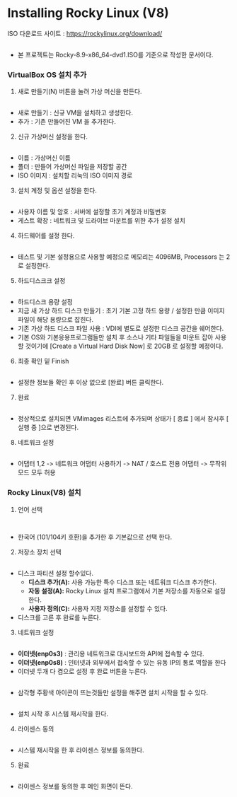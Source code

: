 # Installing Rocky Linux (V8)

ISO 다운로드 사이트 : https://rockylinux.org/download/

<figure><img src="../../.gitbook/assets/1-1 (3).png" alt=""><figcaption></figcaption></figure>

* 본 프로젝트는 Rocky-8.9-x86\_64-dvd1.ISO를 기준으로 작성한 문서이다.

### VirtualBox OS 설치 추가

1. 새로 만들기(N) 버튼을 눌려 가상 머신을 만든다.

<figure><img src="../../.gitbook/assets/1-2 (1) (1).png" alt=""><figcaption></figcaption></figure>

* 새로 만들기 : 신규 VM을 설치하고 생성한다.
* 추가 : 기존 만들어진 VM 을 추가한다.

2. 신규 가상머신 설정을 한다.

<figure><img src="../../.gitbook/assets/1-3 (1) (1).png" alt=""><figcaption></figcaption></figure>

* 이름 : 가상머신 이름
* 폴더 : 만들어 가상머신 파일을 저장할 공간
* ISO 이미지 : 설치할 리눅의 ISO 이미지 경로

3. 설치 계정 및 옵션 설정을 한다.

<figure><img src="../../.gitbook/assets/1-4 (1) (1).png" alt=""><figcaption></figcaption></figure>

* 사용자 이름 및 암호 : 서버에 설정할 초기 계정과 비밀번호
* 게스트 확장 : 네트워크 및 드라이브 마운트를 위한 추가 설정 설치

4. 하드웨어를 설정 한다.

<figure><img src="../../.gitbook/assets/1-5 (1) (1).png" alt=""><figcaption></figcaption></figure>

* 테스트 및 기본 설정용으로 사용할 예정으로 메모리는 4096MB, Processors 는 2로 설정한다.

5. 하드디스크크 설정

<figure><img src="../../.gitbook/assets/1-6 (1) (1).png" alt=""><figcaption></figcaption></figure>

* 하드디스크 용량 설정
* 지금 새 가상 하드 디스크 만들기 : 초기 기본 고정 하드 용량 / 설정한 만큼 이미지 파일이 해당 용량으로 잡힌다.
* 기존 가상 하드 디스크 파일 사용 : VDI에 별도로 설정한 디스크 공간을 쉐어한다.
* 기본 OS와 기본응용프로그램들만 설치 후 소스나 기타 파일들을 마운트 잡아 사용할 것이기에 \[Create a Virtual Hard Disk Now] 로 20GB 로 설정할 예정이다.

6. 최종 확인 밑 Finish

<figure><img src="../../.gitbook/assets/1-7 (1) (1).png" alt=""><figcaption></figcaption></figure>

* 설정한 정보들 확인 후 이상 없으로 \[완료] 버튼 클릭한다.

7. 완료

<figure><img src="../../.gitbook/assets/1-8 (1).png" alt=""><figcaption></figcaption></figure>

* 정상적으로 설치되면 VMimages 리스트에 추가되며 상태가 \[ 종료 ] 에서 잠시후 \[ 실행 중 ]으로 변경된다.

8. 네트워크 설정

<figure><img src="../../.gitbook/assets/1-9 (1) (1).png" alt=""><figcaption></figcaption></figure>

* 어댑터 1,2 -> 네트워크 어댑터 사용하기 -> NAT / 호스트 전용 어댑터 -> 무작위 모드 모두 허용

### Rocky Linux(V8) 설치

1. 언어 선택

<figure><img src="../../.gitbook/assets/2-1 (3).png" alt=""><figcaption></figcaption></figure>

<figure><img src="../../.gitbook/assets/2-2 (3).png" alt=""><figcaption></figcaption></figure>

* 한국어 (101/104키 호환)을 추가한 후 기본값으로 선택 한다.

2. 저장소 장치 선택

<figure><img src="../../.gitbook/assets/2-3 (2).png" alt=""><figcaption></figcaption></figure>

* 디스크 파티션 설정 할수있다.
  * **디스크 추가(A):** 사용 가능한 특수 디스크 또는 네트워크 디스크 추가한다.
  * **자동 설정(A):** Rocky Linux 설치 프로그램에서 기본 저장소를 자동으로 설정한다.
  * **사용자 정의(C):** 사용자 지정 저장소를 설정할 수 있다.
* 디스크를 고른 후 완료를 누른다.

3. 네트워크 설정

<figure><img src="../../.gitbook/assets/2-4 (2).png" alt=""><figcaption></figcaption></figure>

* **이더넷(enp0s3)** : 관리용 네트워크로 대시보드와 API에 접속할 수 있다.
* **이더넷(enp0s8)** : 인터넷과 외부에서 접속할 수 있는 유동 IP의 통로 역할을 한다
* 이더넷 두개 다 켬으로 설정 후 완료 버튼을 누른다.

<figure><img src="../../.gitbook/assets/2-5 (1).png" alt=""><figcaption></figcaption></figure>

* 삼각형 주황색 아이콘이 뜨는것들만 설정을 해주면 설치 시작을 할 수 있다.

<figure><img src="../../.gitbook/assets/2-6 (1).png" alt=""><figcaption></figcaption></figure>

* 설치 시작 후 시스템 재시작을 한다.

4. 라이센스 동의

<figure><img src="../../.gitbook/assets/2-7 (1).png" alt=""><figcaption></figcaption></figure>

* 시스템 재시작을 한 후 라이센스 정보를 동의한다.

5. 완료

<figure><img src="../../.gitbook/assets/2-8 (1).png" alt=""><figcaption></figcaption></figure>

* 라이센스 정보를 동의한 후 메인 화면이 뜬다.
